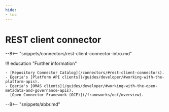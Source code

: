```yaml
---
hide:
- toc
---
```


<!-- SPDX-License-Identifier: CC-BY-4.0 -->
<!-- Copyright Contributors to the ODPi Egeria project. -->

# REST client connector

--8<-- "snippets/connectors/rest-client-connector-intro.md"

!!! education "Further information"
    
    - [Repository Connector Catalog](/connectors/#rest-client-connectors).
    - Egeria's [Platform API clients](/guides/developer/#working-with-the-platform-apis).
    - Egeria's [OMAS clients](/guides/developer/#working-with-the-open-metadata-and-governance-apis).
    - [Open Connector Framework (OCF)](/frameworks/ocf/overview).

--8<-- "snippets/abbr.md"



